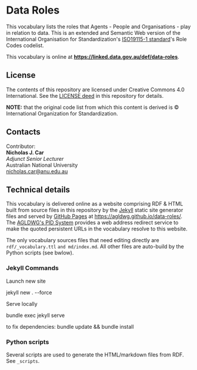 # Data Roles

This vocabulary lists the roles that Agents - People and Organisations - play in relation to data. This is an extended and Semantic Web version of the International Organisation for Standardization's [ISO19115-1 standard](https://www.iso.org/standard/53798.html)'s Role Codes codelist.

This vocabulary is online at **<https://linked.data.gov.au/def/data-roles>**.

## License
The contents of this repository are licensed under Creative Commons 4.0 International. See the [LICENSE deed](LICENSE) in this repository for details.

**NOTE:** that the original code list from which this content is derived is &copy; International Organization for Standardization.

## Contacts
Contributor:  
**Nicholas J. Car**  
*Adjunct Senior Lecturer*  
Australian National University  
<nicholas.car@anu.edu.au>  

## Technical details

This vocabulary is delivered online as a website comprising RDF & HTML built from source files in this repository by the [Jekyll](https://jekyllrb.com) static site generator files and served by [GitHub Pages](https://pages.github.com/) at <https://agldwg.github.io/data-roles/>. The [AGLDWG's PID System](https://www.linked.data.gov.au/) provides a web address redirect service to make the quoted persistent URLs in the vocabulary resolve to this website. 

The only vocabulary sources files that need editing directly are `rdf/_vocabulary.ttl` `and md/index.md`. All other files are auto-build by the Python scripts (see bwlow). 

### Jekyll Commands
Launch new site

jekyll new . --force


Serve locally

bundle exec jekyll serve

to fix dependencies: bundle update && bundle install


### Python scripts

Several scripts are used to generate the HTML/markdown files from RDF. See `_scripts`.